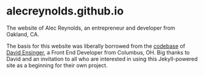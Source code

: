 alecreynolds.github.io
========================

The website of Alec Reynolds, an entrepreneur and developer from Oakland, CA.

The basis for this website was liberally borrowed from the [codebase](https://github.com/ReynoldsAlec/ReynoldsAlec.github.io) of [David Ensinger](http://ReynoldsAlec.github.io/), a Front End Developer from Columbus, OH. Big thanks to David and an invitation to all who are interested in using this Jekyll-powered site as a beginning for their own project.